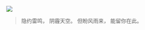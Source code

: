 ![](http://upload-images.jianshu.io/upload_images/3317226-1dda5226306ce02b.png?imageMogr2/auto-orient/strip%7CimageView2/2/w/1240)
>隐约雷鸣，
阴霾天空。
但盼风雨来，
能留你在此。
